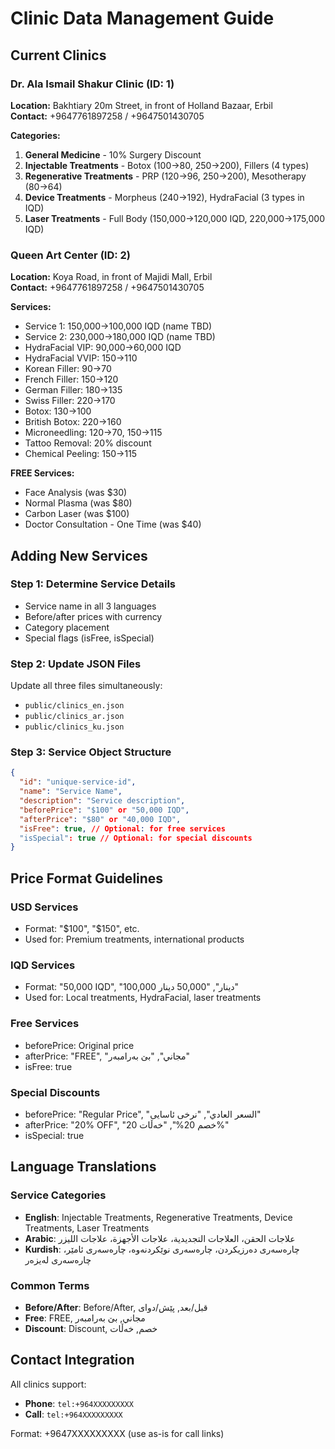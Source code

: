 # Clinic Data Management Guide

## Current Clinics

### Dr. Ala Ismail Shakur Clinic (ID: 1)
**Location:** Bakhtiary 20m Street, in front of Holland Bazaar, Erbil  
**Contact:** +9647761897258 / +9647501430705

**Categories:**
1. **General Medicine** - 10% Surgery Discount
2. **Injectable Treatments** - Botox ($100→$80, $250→$200), Fillers (4 types)
3. **Regenerative Treatments** - PRP ($120→$96, $250→$200), Mesotherapy ($80→$64)
4. **Device Treatments** - Morpheus ($240→$192), HydraFacial (3 types in IQD)
5. **Laser Treatments** - Full Body (150,000→120,000 IQD, 220,000→175,000 IQD)

### Queen Art Center (ID: 2)
**Location:** Koya Road, in front of Majidi Mall, Erbil  
**Contact:** +9647761897258 / +9647501430705

**Services:**
- Service 1: 150,000→100,000 IQD (name TBD)
- Service 2: 230,000→180,000 IQD (name TBD)
- HydraFacial VIP: 90,000→60,000 IQD
- HydraFacial VVIP: $150→$110
- Korean Filler: $90→$70
- French Filler: $150→$120
- German Filler: $180→$135
- Swiss Filler: $220→$170
- Botox: $130→$100
- British Botox: $220→$160
- Microneedling: $120→$70, $150→$115
- Tattoo Removal: 20% discount
- Chemical Peeling: $150→$115

**FREE Services:**
- Face Analysis (was $30)
- Normal Plasma (was $80)
- Carbon Laser (was $100)
- Doctor Consultation - One Time (was $40)

## Adding New Services

### Step 1: Determine Service Details
- Service name in all 3 languages
- Before/after prices with currency
- Category placement
- Special flags (isFree, isSpecial)

### Step 2: Update JSON Files
Update all three files simultaneously:
- `public/clinics_en.json`
- `public/clinics_ar.json`
- `public/clinics_ku.json`

### Step 3: Service Object Structure
```json
{
  "id": "unique-service-id",
  "name": "Service Name",
  "description": "Service description",
  "beforePrice": "$100" or "50,000 IQD",
  "afterPrice": "$80" or "40,000 IQD",
  "isFree": true, // Optional: for free services
  "isSpecial": true // Optional: for special discounts
}
```

## Price Format Guidelines

### USD Services
- Format: "$100", "$150", etc.
- Used for: Premium treatments, international products

### IQD Services  
- Format: "50,000 IQD", "100,000 دينار", "50,000 دینار"
- Used for: Local treatments, HydraFacial, laser treatments

### Free Services
- beforePrice: Original price
- afterPrice: "FREE", "مجاني", "بێ بەرامبەر"
- isFree: true

### Special Discounts
- beforePrice: "Regular Price", "السعر العادي", "نرخی ئاسایی"
- afterPrice: "20% OFF", "خصم 20%", "خەڵات 20%"
- isSpecial: true

## Language Translations

### Service Categories
- **English**: Injectable Treatments, Regenerative Treatments, Device Treatments, Laser Treatments
- **Arabic**: علاجات الحقن، العلاجات التجديدية، علاجات الأجهزة، علاجات الليزر
- **Kurdish**: چارەسەری دەرزیکردن، چارەسەری نوێکردنەوە، چارەسەری ئامێر، چارەسەری لەیزەر

### Common Terms
- **Before/After**: Before/After, قبل/بعد, پێش/دوای
- **Free**: FREE, مجاني, بێ بەرامبەر
- **Discount**: Discount, خصم, خەڵات

## Contact Integration
All clinics support:
- **Phone**: `tel:+964XXXXXXXXX`
- **Call**: `tel:+964XXXXXXXXX`

Format: +9647XXXXXXXXX (use as-is for call links)